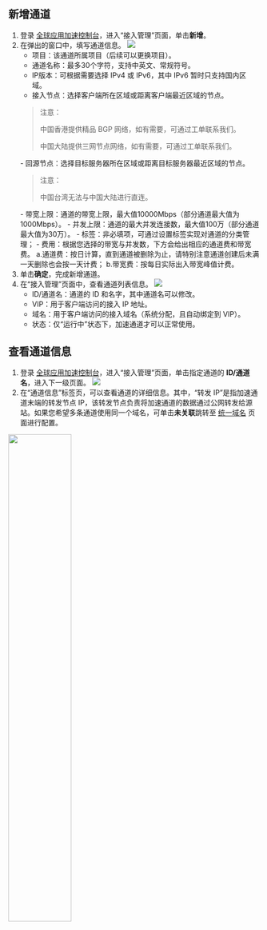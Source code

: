 ## 新增通道

1. 登录 [全球应用加速控制台](https://console.cloud.tencent.com/gaap)，进入“接入管理”页面，单击**新增**。
2. 在弹出的窗口中，填写通道信息。
![](https://qcloudimg.tencent-cloud.cn/raw/39bf280aaf5221cbb75aac6b20b4ba95.png)
   - 项目：该通道所属项目（后续可以更换项目）。
   - 通道名称：最多30个字符，支持中英文、常规符号。
   - IP版本：可根据需要选择 IPv4 或 IPv6，其中 IPv6 暂时只支持国内区域。
   - 接入节点：选择客户端所在区域或距离客户端最近区域的节点。
   <blockquote class="d-mod-notice">
   						<div class="d-mod-title d-notice-title">
   							<i class="d-icon-notice"></i>注意：
   						</div>
               <p>中国香港提供精品 BGP 网络，如有需要，可通过工单联系我们。</p>
               <p>中国大陆提供三网节点网络，如有需要，可通过工单联系我们。</p>
   					</blockquote>
   - 回源节点：选择目标服务器所在区域或距离目标服务器最近区域的节点。
   <blockquote class="d-mod-notice">
   						<div class="d-mod-title d-notice-title">
   							<i class="d-icon-notice"></i>注意：
   						</div>
               <p>中国台湾无法与中国大陆进行直连。</p>
   					</blockquote>
   - 带宽上限：通道的带宽上限，最大值10000Mbps（部分通道最大值为1000Mbps）。
   - 并发上限：通道的最大并发连接数，最大值100万（部分通道最大值为30万）。
   - 标签：非必填项，可通过设置标签实现对通道的分类管理；
   - 费用：根据您选择的带宽与并发数，下方会给出相应的通道费和带宽费。
     a.通道费：按日计算，直到通道被删除为止，请特别注意通道创建后未满一天删除也会按一天计费；
     b.带宽费：按每日实际出入带宽峰值计费。
3. 单击**确定**，完成新增通道。
4. 在“接入管理”页面中，查看通道列表信息。
![](https://qcloudimg.tencent-cloud.cn/raw/af150572af284404f3987a0834625052.png)
   - ID/通道名：通道的 ID 和名字，其中通道名可以修改。
   - VIP：用于客户端访问的接入 IP 地址。
   - 域名：用于客户端访问的接入域名（系统分配，且自动绑定到 VIP）。
   - 状态：仅“运行中”状态下，加速通道才可以正常使用。

## 查看通道信息

1. 登录 [全球应用加速控制台](https://console.cloud.tencent.com/gaap)，进入“接入管理”页面，单击指定通道的 **ID/通道名**，进入下一级页面。
![](https://qcloudimg.tencent-cloud.cn/raw/1ed1c9596ee7eb2c294be736a8caff73.png)
2. 在“通道信息”标签页，可以查看通道的详细信息。其中，“转发 IP”是指加速通道末端的转发节点 IP，该转发节点负责将加速通道的数据通过公网转发给源站。如果您希望多条通道使用同一个域名，可单击**未关联**跳转至 [统一域名](https://console.cloud.tencent.com/gaap/domain) 页面进行配置。<br>
<img src="https://qcloudimg.tencent-cloud.cn/raw/a81af0848a477b1a046dcd61a84df3ae.png" width="50%">
